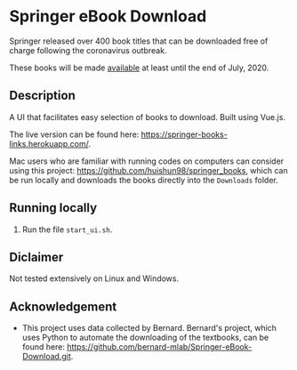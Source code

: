 # Springer eBook Download

Springer released over 400 book titles that can be downloaded free of charge following the coronavirus outbreak.

These books will be made [available](https://www.springernature.com/gp/librarians/news-events/all-news-articles/industry-news-initiatives/free-access-to-textbooks-for-institutions-affected-by-coronaviru/17855960) at least until the end of July, 2020.


## Description

A UI that facilitates easy selection of books to download. Built using Vue.js.

The live version can be found here: https://springer-books-links.herokuapp.com/.

Mac users who are familiar with running codes on computers can consider using this project: https://github.com/huishun98/springer_books, which can be run locally and downloads the books directly into the `Downloads` folder.


## Running locally
1. Run the file `start_ui.sh`.


## Diclaimer

Not tested extensively on Linux and Windows. 


## Acknowledgement

- This project uses data collected by Bernard. Bernard's project, which uses Python to automate the downloading of the textbooks, can be found here: https://github.com/bernard-mlab/Springer-eBook-Download.git.